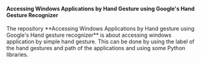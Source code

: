 <h4>Accessing Windows Applications by Hand Gesture using Google's Hand Gesture Recognizer</h4>
The repository **Accessing Windows Applications by Hand gesture using Google's Hand gesture recognizer** is about accessing windows application by simple hand gesture.
This can be done by using the label of the hand gestures and path of the applications and using some Python libraries.
